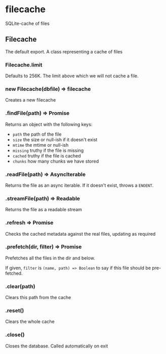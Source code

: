 # filecache
SQLite-cache of files

## Filecache

The default export. A class representing a cache of files

### Filecache.limit

Defaults to 256K. The limit above which we will not cache a file.

### new Filecache(dbfile) => filecache

Creates a new filecache

### .findFile(path) => Promise<stats>

Returns an object with the following keys:
- `path` the path of the file
- `size` the size or null-ish if it doesn't exist
- `mtime` the mtime or null-ish
- `missing` truthy if the file is missing
- `cached` truthy if the file is cached
- `chunks` how many chunks we have stored

### .readFile(path) => AsyncIterable

Returns the file as an async iterable.
If it doesn't exist, throws a `ENOENT`.

### .streamFile(path) => Readable

Returns the file as a readable stream

### .refresh => Promise

Checks the cached metadata against the real files, updating as required

### .prefetch(dir, filter) => Promise

Prefetches all the files in the dir and below.

If given, `filter` is `(name, path) => Boolean` to say if this file
should be pre-fetched.

### .clear(path)

Clears this path from the cache

### .reset()

Clears the whole cache

### .close()

Closes the database. Called automatically on exit
